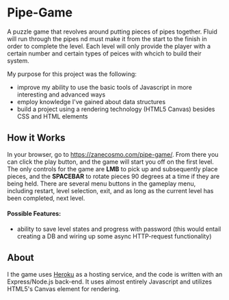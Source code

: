 # Pipe-Game
A puzzle game that revolves around putting pieces of pipes together. Fluid will run through the pipes nd must make it from the start to the finish in order to complete the level. Each level will only provide the player with a certain number and certain types of peices with whcich to build their system.

My purpose for this project was the following:
* improve my ability to use the basic tools of Javascript in more interesting and advanced ways
* employ knowledge I've gained about data structures
* build a project using a rendering technology (HTML5 Canvas) besides CSS and HTML elements

## How it Works
In your browser, go to https://zanecosmo.com/pipe-game/. From there you can click the play button, and the game will start you off on the first level. The only controls for the game are **LMB** to pick up and subsequently place pieces, and the **SPACEBAR** to rotate pieces 90 degrees at a time if they are being held. There are several menu buttons in the gameplay menu, including restart, level selection, exit, and as long as the current level has been completed, next level.

#### Possible Features:
* ability to save level states and progress with password (this would entail creating a DB and wiring up some async HTTP-request functionality)

## About
I the game uses [Heroku](https://www.heroku.com/about) as a hosting service, and the code is written with an Express/Node.js back-end. It uses almost entirely Javascript and utilizes HTML5's Canvas element for rendering.

